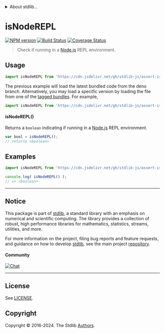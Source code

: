 <!--

@license Apache-2.0

Copyright (c) 2018 The Stdlib Authors.

Licensed under the Apache License, Version 2.0 (the "License");
you may not use this file except in compliance with the License.
You may obtain a copy of the License at

   http://www.apache.org/licenses/LICENSE-2.0

Unless required by applicable law or agreed to in writing, software
distributed under the License is distributed on an "AS IS" BASIS,
WITHOUT WARRANTIES OR CONDITIONS OF ANY KIND, either express or implied.
See the License for the specific language governing permissions and
limitations under the License.

-->


<details>
  <summary>
    About stdlib...
  </summary>
  <p>We believe in a future in which the web is a preferred environment for numerical computation. To help realize this future, we've built stdlib. stdlib is a standard library, with an emphasis on numerical and scientific computation, written in JavaScript (and C) for execution in browsers and in Node.js.</p>
  <p>The library is fully decomposable, being architected in such a way that you can swap out and mix and match APIs and functionality to cater to your exact preferences and use cases.</p>
  <p>When you use stdlib, you can be absolutely certain that you are using the most thorough, rigorous, well-written, studied, documented, tested, measured, and high-quality code out there.</p>
  <p>To join us in bringing numerical computing to the web, get started by checking us out on <a href="https://github.com/stdlib-js/stdlib">GitHub</a>, and please consider <a href="https://opencollective.com/stdlib">financially supporting stdlib</a>. We greatly appreciate your continued support!</p>
</details>

# isNodeREPL

[![NPM version][npm-image]][npm-url] [![Build Status][test-image]][test-url] [![Coverage Status][coverage-image]][coverage-url] <!-- [![dependencies][dependencies-image]][dependencies-url] -->

> Check if running in a [Node.js][node-js] REPL environment.



<section class="usage">

## Usage

```javascript
import isNodeREPL from 'https://cdn.jsdelivr.net/gh/stdlib-js/assert-is-node-repl@deno/mod.js';
```
The previous example will load the latest bundled code from the deno branch. Alternatively, you may load a specific version by loading the file from one of the [tagged bundles](https://github.com/stdlib-js/assert-is-node-repl/tags). For example,

```javascript
import isNodeREPL from 'https://cdn.jsdelivr.net/gh/stdlib-js/assert-is-node-repl@v0.2.1-deno/mod.js';
```

#### isNodeREPL()

Returns a `boolean` indicating if running in a [Node.js][node-js] REPL environment.

```javascript
var bool = isNodeREPL();
// returns <boolean>
```

</section>

<!-- /.usage -->

<section class="examples">

## Examples

<!-- eslint no-undef: "error" -->

```javascript
import isNodeREPL from 'https://cdn.jsdelivr.net/gh/stdlib-js/assert-is-node-repl@deno/mod.js';

console.log( isNodeREPL() );
// => <boolean>
```

</section>

<!-- /.examples -->

<!-- Section for related `stdlib` packages. Do not manually edit this section, as it is automatically populated. -->

<section class="related">

</section>

<!-- /.related -->

<!-- Section for all links. Make sure to keep an empty line after the `section` element and another before the `/section` close. -->


<section class="main-repo" >

* * *

## Notice

This package is part of [stdlib][stdlib], a standard library with an emphasis on numerical and scientific computing. The library provides a collection of robust, high performance libraries for mathematics, statistics, streams, utilities, and more.

For more information on the project, filing bug reports and feature requests, and guidance on how to develop [stdlib][stdlib], see the main project [repository][stdlib].

#### Community

[![Chat][chat-image]][chat-url]

---

## License

See [LICENSE][stdlib-license].


## Copyright

Copyright &copy; 2016-2024. The Stdlib [Authors][stdlib-authors].

</section>

<!-- /.stdlib -->

<!-- Section for all links. Make sure to keep an empty line after the `section` element and another before the `/section` close. -->

<section class="links">

[npm-image]: http://img.shields.io/npm/v/@stdlib/assert-is-node-repl.svg
[npm-url]: https://npmjs.org/package/@stdlib/assert-is-node-repl

[test-image]: https://github.com/stdlib-js/assert-is-node-repl/actions/workflows/test.yml/badge.svg?branch=v0.2.1
[test-url]: https://github.com/stdlib-js/assert-is-node-repl/actions/workflows/test.yml?query=branch:v0.2.1

[coverage-image]: https://img.shields.io/codecov/c/github/stdlib-js/assert-is-node-repl/main.svg
[coverage-url]: https://codecov.io/github/stdlib-js/assert-is-node-repl?branch=main

<!--

[dependencies-image]: https://img.shields.io/david/stdlib-js/assert-is-node-repl.svg
[dependencies-url]: https://david-dm.org/stdlib-js/assert-is-node-repl/main

-->

[chat-image]: https://img.shields.io/gitter/room/stdlib-js/stdlib.svg
[chat-url]: https://app.gitter.im/#/room/#stdlib-js_stdlib:gitter.im

[stdlib]: https://github.com/stdlib-js/stdlib

[stdlib-authors]: https://github.com/stdlib-js/stdlib/graphs/contributors

[umd]: https://github.com/umdjs/umd
[es-module]: https://developer.mozilla.org/en-US/docs/Web/JavaScript/Guide/Modules

[deno-url]: https://github.com/stdlib-js/assert-is-node-repl/tree/deno
[deno-readme]: https://github.com/stdlib-js/assert-is-node-repl/blob/deno/README.md
[umd-url]: https://github.com/stdlib-js/assert-is-node-repl/tree/umd
[umd-readme]: https://github.com/stdlib-js/assert-is-node-repl/blob/umd/README.md
[esm-url]: https://github.com/stdlib-js/assert-is-node-repl/tree/esm
[esm-readme]: https://github.com/stdlib-js/assert-is-node-repl/blob/esm/README.md
[branches-url]: https://github.com/stdlib-js/assert-is-node-repl/blob/main/branches.md

[stdlib-license]: https://raw.githubusercontent.com/stdlib-js/assert-is-node-repl/main/LICENSE

[node-js]: https://nodejs.org/en/

</section>

<!-- /.links -->
